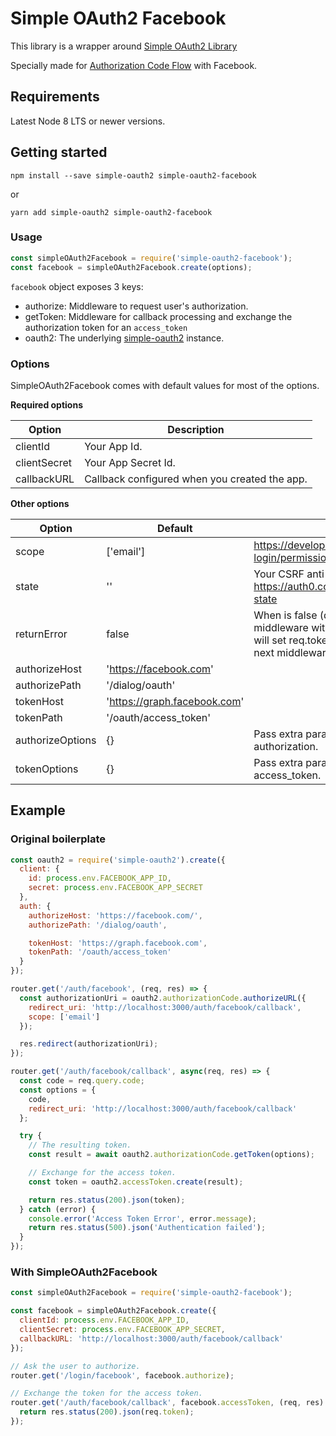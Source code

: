 # Simple OAuth2 Facebook

This library is a wrapper around [Simple OAuth2 Library](https://github.com/lelylan/simple-oauth2)

Specially made for [Authorization Code Flow](https://tools.ietf.org/html/draft-ietf-oauth-v2-31#section-4.1) with Facebook.

## Requirements

Latest Node 8 LTS or newer versions.

## Getting started

```
npm install --save simple-oauth2 simple-oauth2-facebook
```

or 

```
yarn add simple-oauth2 simple-oauth2-facebook
```

### Usage

```js
const simpleOAuth2Facebook = require('simple-oauth2-facebook');
const facebook = simpleOAuth2Facebook.create(options);
```

`facebook` object exposes 3 keys:
* authorize: Middleware to request user's authorization.
* getToken: Middleware for callback processing and exchange the authorization token for an `access_token`
* oauth2: The underlying [simple-oauth2](https://github.com/lelylan/simple-oauth2) instance.

### Options

SimpleOAuth2Facebook comes with default values for most of the options.

**Required options**

| Option       | Description                                   |
|--------------|-----------------------------------------------|
| clientId     | Your App Id.                                  |
| clientSecret | Your App Secret Id.                           |
| callbackURL  | Callback configured when you created the app. |


**Other options**

| Option           | Default                      | Description                                                                                                                                                                               |
|------------------|------------------------------|-------------------------------------------------------------------------------------------------------------------------------------------------------------------------------------------|
| scope            | ['email']                    | https://developers.facebook.com/docs/facebook-login/permissions                                                                                                                           |
| state            | ''                           | Your CSRF anti-forgery token. More at: https://auth0.com/docs/protocols/oauth2/oauth-state                                                                                                |
| returnError      | false                        | When is false (default), will call the next middleware with the error object. When is true, will set req.tokenError to the error, and call the next middleware as if there were no error. |
| authorizeHost    | 'https://facebook.com'       |                                                                                                                                                                                           |
| authorizePath    | '/dialog/oauth'              |                                                                                                                                                                                           |
| tokenHost        | 'https://graph.facebook.com' |                                                                                                                                                                                           |
| tokenPath        | '/oauth/access_token'        |                                                                                                                                                                                           |
| authorizeOptions | {}                           | Pass extra parameters when requesting authorization.                                                                                                                                      |
| tokenOptions     | {}                           | Pass extra parameters when requesting access_token.                                                                                                                                       |

## Example

### Original boilerplate

```js
const oauth2 = require('simple-oauth2').create({
  client: {
    id: process.env.FACEBOOK_APP_ID,
    secret: process.env.FACEBOOK_APP_SECRET
  },
  auth: {
    authorizeHost: 'https://facebook.com/',
    authorizePath: '/dialog/oauth',

    tokenHost: 'https://graph.facebook.com',
    tokenPath: '/oauth/access_token'
  }
});

router.get('/auth/facebook', (req, res) => {
  const authorizationUri = oauth2.authorizationCode.authorizeURL({
    redirect_uri: 'http://localhost:3000/auth/facebook/callback',
    scope: ['email']
  });

  res.redirect(authorizationUri);
});

router.get('/auth/facebook/callback', async(req, res) => {
  const code = req.query.code;
  const options = {
    code,
    redirect_uri: 'http://localhost:3000/auth/facebook/callback'
  };

  try {
    // The resulting token.
    const result = await oauth2.authorizationCode.getToken(options);

    // Exchange for the access token.
    const token = oauth2.accessToken.create(result);

    return res.status(200).json(token);
  } catch (error) {
    console.error('Access Token Error', error.message);
    return res.status(500).json('Authentication failed');
  }
});
```

### With SimpleOAuth2Facebook

```js
const simpleOAuth2Facebook = require('simple-oauth2-facebook');

const facebook = simpleOAuth2Facebook.create({
  clientId: process.env.FACEBOOK_APP_ID,
  clientSecret: process.env.FACEBOOK_APP_SECRET,
  callbackURL: 'http://localhost:3000/auth/facebook/callback'
});

// Ask the user to authorize.
router.get('/login/facebook', facebook.authorize);

// Exchange the token for the access token.
router.get('/auth/facebook/callback', facebook.accessToken, (req, res) => {
  return res.status(200).json(req.token);
});
```
